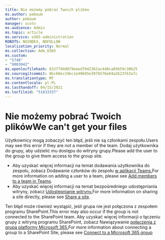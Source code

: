 ```yaml
---
title: Nie możemy pobrać Twoich plików
ms.author: pebaum
author: pebaum
manager: scotv
ms.audience: Admin
ms.topic: article
ms.service: o365-administration
ROBOTS: NOINDEX, NOFOLLOW
localization_priority: Normal
ms.collection: Adm_O365
ms.custom:
- "5748"
- "9003042"
ms.openlocfilehash: 833f794d079eeed7042362ac440ca85659c30625
ms.sourcegitcommit: 8bc60ec34bc1e40685e3976576e04a2623f63a7c
ms.translationtype: MT
ms.contentlocale: pl-PL
ms.lasthandoff: 04/15/2021
ms.locfileid: "51833337"
---
```

# <a name="we-cant-get-your-files"></a><span data-ttu-id="39fbf-102">Nie możemy pobrać Twoich plików</span><span class="sxs-lookup"><span data-stu-id="39fbf-102">We can't get your files</span></span>

<span data-ttu-id="39fbf-103">Użytkownicy mogą zobaczyć ten błąd, jeśli nie są członkami zespołu.</span><span class="sxs-lookup"><span data-stu-id="39fbf-103">Users may see this error if they are not a member of the team.</span></span> <span data-ttu-id="39fbf-104">Dodaj użytkownika do grupy, aby udzielić mu dostępu do witryny grupy.</span><span class="sxs-lookup"><span data-stu-id="39fbf-104">Please add the user to the group to give them access to the group site.</span></span>

- <span data-ttu-id="39fbf-105">Aby uzyskać więcej informacji na temat dodawania użytkownika do zespołu, zobacz Dodawanie członków do zespołu [w aplikacji Teams.](https://support.office.com/article/add-people-to-a-team-aff2249d-b456-4bc3-81e7-52327b6b38e9)</span><span class="sxs-lookup"><span data-stu-id="39fbf-105">For more information on adding a user to a team, please see [Add members to a team in Teams](https://support.office.com/article/add-people-to-a-team-aff2249d-b456-4bc3-81e7-52327b6b38e9).</span></span>
- <span data-ttu-id="39fbf-106">Aby uzyskać więcej informacji na temat bezpośredniego udostępniania witryny, zobacz [Udostępnianie witryny.](https://support.office.com/article/Share-a-site-958771A8-D041-4EB8-B51C-AFEA2EAE3658)</span><span class="sxs-lookup"><span data-stu-id="39fbf-106">For more information on sharing a site directly, please see [Share a site](https://support.office.com/article/Share-a-site-958771A8-D041-4EB8-B51C-AFEA2EAE3658).</span></span>

<span data-ttu-id="39fbf-107">Ten błąd może również wystąpić, jeśli grupa nie jest połączona z zespołem programu SharePoint.</span><span class="sxs-lookup"><span data-stu-id="39fbf-107">This error may also occur if the group is not connected to the SharePoint team.</span></span> <span data-ttu-id="39fbf-108">Aby uzyskać więcej informacji o łączeniu grupy z witryną programu SharePoint, zobacz Nawiązywanie [połączenia z grupą platformy Microsoft 365.](https://docs.microsoft.com/sharepoint/dev/transform/modernize-connect-to-office365-group)</span><span class="sxs-lookup"><span data-stu-id="39fbf-108">For more information about connecting a group to a SharePoint Site, please see [Connect to a Microsoft 365 group](https://docs.microsoft.com/sharepoint/dev/transform/modernize-connect-to-office365-group)</span></span>